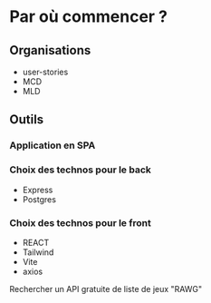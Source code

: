 # Par où commencer ?

## Organisations

- user-stories
- MCD
- MLD

## Outils

### Application en SPA

### Choix des technos pour le back

- Express
- Postgres

### Choix des technos pour le front

- REACT
- Tailwind
- Vite
- axios

Rechercher un API gratuite de liste de jeux
"RAWG"
